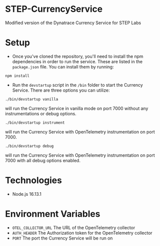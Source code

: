 # STEP-CurrencyService
Modified version of the Dynatrace Currency Service for STEP Labs


# Setup
- Once you've cloned the repository, you'll need to install the npm dependencies in order to run the service. These are listed in the `package.json` file. You can install them by running:
```
npm install
```

- Run the `devstartup` script in the `/bin` folder to start the Currency Service. There are three options you can utilize:
```
./bin/devstartup vanilla
```
will run the Currency Service in vanilla mode on port 7000 without any instrumentations or debug options. 

```
./bin/devstartup instrument
```
will run the Currency Service with OpenTelemetry instrumentation on port 7000.

```
./bin/devstartup debug
```
will run the Currency Service with OpenTelemetry instrumentation on port 7000 with all debug options enabled.

# Technologies

- Node.js 16.13.1

# Environment Variables

- `OTEL_COLLECTOR_URL` The URL of the OpenTelemetry collector
- `AUTH_HEADER` The Authorization token for the OpenTelemetry collector
- `PORT` The port the Currency Service will be run on
